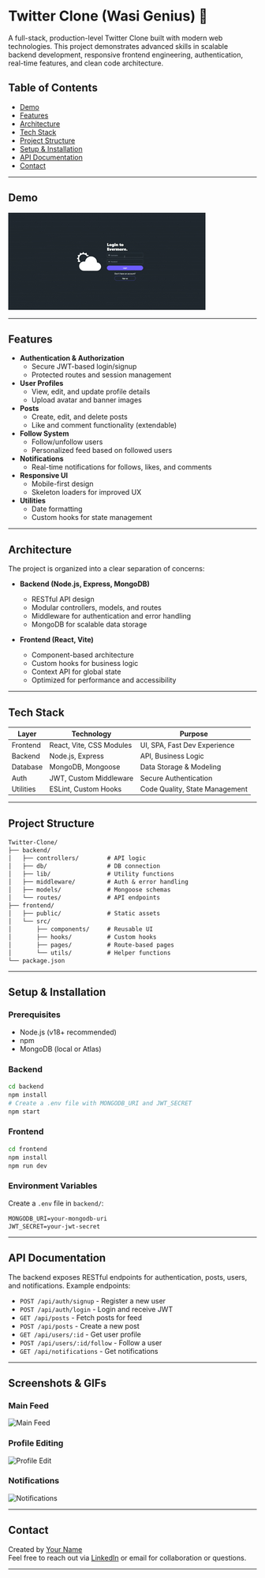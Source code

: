 # Twitter Clone (Wasi Genius) 🚀

A full-stack, production-level Twitter Clone built with modern web technologies. This project demonstrates advanced skills in scalable backend development, responsive frontend engineering, authentication, real-time features, and clean code architecture.

## Table of Contents

- [Demo](#demo)
- [Features](#features)
- [Architecture](#architecture)
- [Tech Stack](#tech-stack)
- [Project Structure](#project-structure)
- [Setup & Installation](#setup--installation)
- [API Documentation](#api-documentation)
- [Contact](#contact)

---

## Demo

<!-- Insert a GIF or screenshot of the main feed UI -->

![Main Feed Demo](https://github.com/Wasi-Genius/Twitter-Clone/blob/5c054761f2dfc03c70d754b2689efd6154140cb1/Read%20Me%20Assets/Overview%20Demo.gif)

---

## Features

- **Authentication & Authorization**
  - Secure JWT-based login/signup
  - Protected routes and session management
- **User Profiles**
  - View, edit, and update profile details
  - Upload avatar and banner images
- **Posts**
  - Create, edit, and delete posts
  - Like and comment functionality (extendable)
- **Follow System**
  - Follow/unfollow users
  - Personalized feed based on followed users
- **Notifications**
  - Real-time notifications for follows, likes, and comments
- **Responsive UI**
  - Mobile-first design
  - Skeleton loaders for improved UX
- **Utilities**
  - Date formatting
  - Custom hooks for state management

---

## Architecture

The project is organized into a clear separation of concerns:

- **Backend (Node.js, Express, MongoDB)**

  - RESTful API design
  - Modular controllers, models, and routes
  - Middleware for authentication and error handling
  - MongoDB for scalable data storage

- **Frontend (React, Vite)**
  - Component-based architecture
  - Custom hooks for business logic
  - Context API for global state
  - Optimized for performance and accessibility

---

## Tech Stack

| Layer     | Technology               | Purpose                        |
| --------- | ------------------------ | ------------------------------ |
| Frontend  | React, Vite, CSS Modules | UI, SPA, Fast Dev Experience   |
| Backend   | Node.js, Express         | API, Business Logic            |
| Database  | MongoDB, Mongoose        | Data Storage & Modeling        |
| Auth      | JWT, Custom Middleware   | Secure Authentication          |
| Utilities | ESLint, Custom Hooks     | Code Quality, State Management |

---

## Project Structure

```
Twitter-Clone/
├── backend/
│   ├── controllers/        # API logic
│   ├── db/                 # DB connection
│   ├── lib/                # Utility functions
│   ├── middleware/         # Auth & error handling
│   ├── models/             # Mongoose schemas
│   └── routes/             # API endpoints
├── frontend/
│   ├── public/             # Static assets
│   └── src/
│       ├── components/     # Reusable UI
│       ├── hooks/          # Custom hooks
│       ├── pages/          # Route-based pages
│       └── utils/          # Helper functions
└── package.json
```

---

## Setup & Installation

### Prerequisites

- Node.js (v18+ recommended)
- npm
- MongoDB (local or Atlas)

### Backend

```bash
cd backend
npm install
# Create a .env file with MONGODB_URI and JWT_SECRET
npm start
```

### Frontend

```bash
cd frontend
npm install
npm run dev
```

### Environment Variables

Create a `.env` file in `backend/`:

```
MONGODB_URI=your-mongodb-uri
JWT_SECRET=your-jwt-secret
```

---

## API Documentation

The backend exposes RESTful endpoints for authentication, posts, users, and notifications. Example endpoints:

- `POST /api/auth/signup` - Register a new user
- `POST /api/auth/login` - Login and receive JWT
- `GET /api/posts` - Fetch posts for feed
- `POST /api/posts` - Create a new post
- `GET /api/users/:id` - Get user profile
- `POST /api/users/:id/follow` - Follow a user
- `GET /api/notifications` - Get notifications

<!-- Add more detailed API docs or link to Postman collection if available -->

---

## Screenshots & GIFs

### Main Feed

<!-- Insert GIF or screenshot -->

![Main Feed](insert-your-gif-url-here)

### Profile Editing

<!-- Insert GIF or screenshot -->

![Profile Edit](insert-your-gif-url-here)

### Notifications

<!-- Insert GIF or screenshot -->

![Notifications](insert-your-gif-url-here)

---

## Contact

Created by [Your Name](https://github.com/your-username)  
Feel free to reach out via [LinkedIn](https://linkedin.com/in/your-linkedin) or email for collaboration or questions.

---
